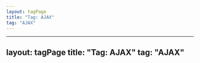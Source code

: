 ```yaml
---
layout: tagPage
title: "Tag: AJAX"
tag: "AJAX"
---
```

---
layout: tagPage
title: "Tag: AJAX"
tag: "AJAX"
---
